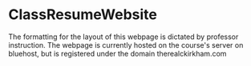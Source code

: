 # ClassResumeWebsite
The formatting for the layout of this webpage is dictated by professor instruction. The webpage is currently hosted on the course's server on bluehost, but is registered under the domain therealckirkham.com

